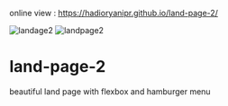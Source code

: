 online view : https://hadioryanipr.github.io/land-page-2/

![landage2](https://user-images.githubusercontent.com/83688429/128660883-a063efef-3838-4657-b43a-8394ffb98138.png)
![landpage2](https://user-images.githubusercontent.com/83688429/128660885-41b3ae09-0a8c-4bc6-ac57-853ef69a23c2.png)
# land-page-2

beautiful land page with flexbox and hamburger menu 
